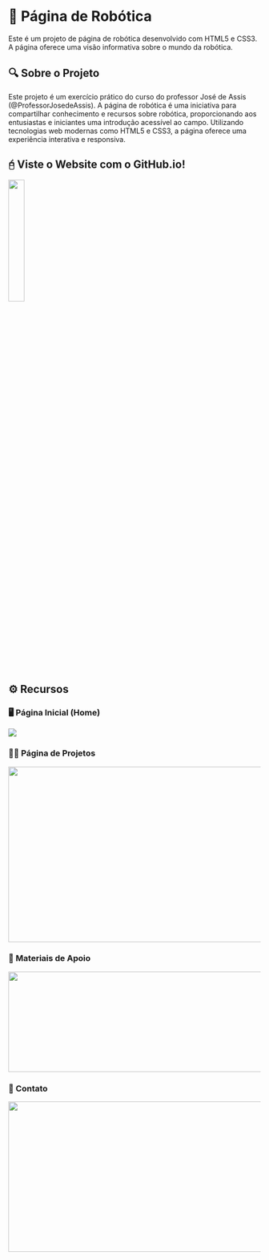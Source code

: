 # 🤖 Página de Robótica

Este é um projeto de página de robótica desenvolvido com HTML5 e CSS3. A página oferece uma visão informativa sobre o mundo da robótica.

## 🔍 Sobre o Projeto

Este projeto é um exercício prático do curso do professor José de Assis (@ProfessorJosedeAssis).
A página de robótica é uma iniciativa para compartilhar conhecimento e recursos sobre robótica, proporcionando aos entusiastas e iniciantes uma introdução acessível ao campo. Utilizando tecnologias web modernas como HTML5 e CSS3, a página oferece uma experiência interativa e responsiva.

## 🖯 Viste o Website com o GitHub.io!
<a href="https://guilhermealvesteixeira.github.io/Robotica-Pratica/" > 
  <img src="https://github.com/GuilhermeAlvesTeixeira/Robotica-Pratica/assets/117122019/2ddd39eb-15eb-4b6b-a67e-89b8ed194d1b" width="25%" height="25%"/>
</a>

## ⚙️ Recursos

### 🖥️ Página Inicial (Home)
<img src="https://github.com/GuilhermeAlvesTeixeira/Robotica-Pratica/assets/117122019/6f3c8635-4b47-484a-80cc-518a5dd8ae65" c>

### 👨‍💻 Página de Projetos
<img src="https://github.com/GuilhermeAlvesTeixeira/Robotica-Pratica/assets/117122019/793bd6c6-1378-41f2-9cd5-aabff5698f0c" width="600" height="350">

### 📝 Materiais de Apoio
<img src="https://github.com/GuilhermeAlvesTeixeira/Robotica-Pratica/assets/117122019/6c38d1ba-fbca-4e80-a3a1-2db5ffc2aa1c" width="600" height="200">

### 📧 Contato
<img src="https://github.com/GuilhermeAlvesTeixeira/Robotica-Pratica/assets/117122019/0575e7a2-94da-47f9-b9b6-4696296ebd37" width="600" height="300">

